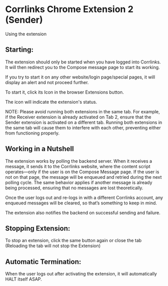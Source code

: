 # Corrlinks Chrome Extension 2 (Sender)

Using the extension

## Starting:

The extension should only be started when you have logged into Corrlinks. It will then redirect you to the Compose message page to start its working.

If you try to start it on any other website/login page/special pages, it will display an alert and not proceed further.

To start it, click its Icon in the browser Extensions button. 

The icon will indicate the extension's status.


NOTE: Please avoid running both extensions in the same tab. For example, if the Receiver extension is already activated on Tab 2, ensure that the Sender extension is activated on a different tab. Running both extensions in the same tab will cause them to interfere with each other, preventing either from functioning properly.


## Working in a Nutshell

The extension works by polling the backend server. When it receives a message, it sends it to the Corrlinks website, where the content script operates—only if the user is on the Compose Message page. If the user is not on that page, the message will be enqueued and retried during the next polling cycle. The same behavior applies if another message is already being processed, ensuring that no messages are lost theoretically.

Once the user logs out and re-logs in with a different Corrlinks account, any enqueued messages will be cleared, so that’s something to keep in mind.

The extension also notifies the backend on successful sending and failure. 


## Stopping Extension:

To stop an extension, click the same button again or close the tab (Reloading the tab will not stop the Extension)

## Automatic Termination:
When the user logs out after activating the extension, it will automatically HALT itself ASAP.



